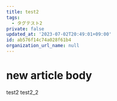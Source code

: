 ```yaml
---
title: test2
tags:
  - タグテスト2
private: false
updated_at: '2023-07-02T20:49:01+09:00'
id: ab576f14c74a028f61b4
organization_url_name: null
---
```

# new article body
test2
test2_2
